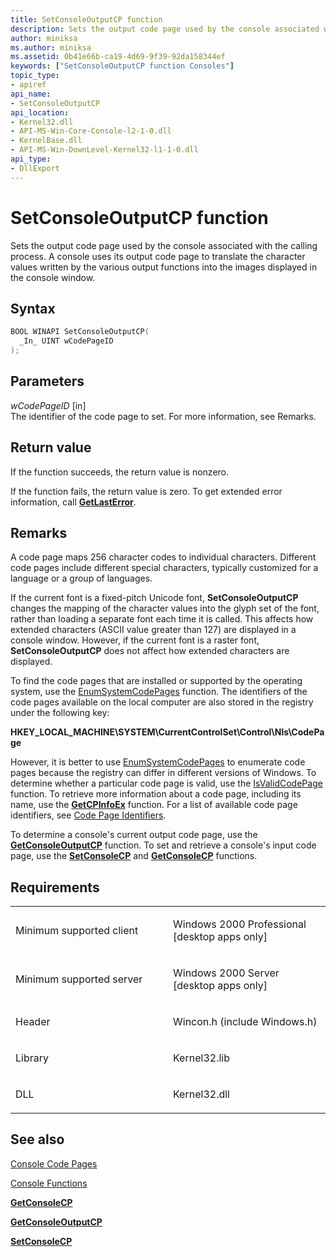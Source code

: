 ```yaml
---
title: SetConsoleOutputCP function
description: Sets the output code page used by the console associated with the calling process.
author: miniksa
ms.author: miniksa
ms.assetid: 0b41e66b-ca19-4d69-9f39-92da158344ef
keywords: ["SetConsoleOutputCP function Consoles"]
topic_type:
- apiref
api_name:
- SetConsoleOutputCP
api_location:
- Kernel32.dll
- API-MS-Win-Core-Console-l2-1-0.dll
- KernelBase.dll
- API-MS-Win-DownLevel-Kernel32-l1-1-0.dll
api_type:
- DllExport
---
```


# SetConsoleOutputCP function


Sets the output code page used by the console associated with the calling process. A console uses its output code page to translate the character values written by the various output functions into the images displayed in the console window.

Syntax
------

```C++
BOOL WINAPI SetConsoleOutputCP(
  _In_ UINT wCodePageID
);
```

Parameters
----------

*wCodePageID* \[in\]  
The identifier of the code page to set. For more information, see Remarks.

Return value
------------

If the function succeeds, the return value is nonzero.

If the function fails, the return value is zero. To get extended error information, call [**GetLastError**](https://msdn.microsoft.com/library/windows/desktop/ms679360).

Remarks
-------

A code page maps 256 character codes to individual characters. Different code pages include different special characters, typically customized for a language or a group of languages.

If the current font is a fixed-pitch Unicode font, **SetConsoleOutputCP** changes the mapping of the character values into the glyph set of the font, rather than loading a separate font each time it is called. This affects how extended characters (ASCII value greater than 127) are displayed in a console window. However, if the current font is a raster font, **SetConsoleOutputCP** does not affect how extended characters are displayed.

To find the code pages that are installed or supported by the operating system, use the [EnumSystemCodePages](http://go.microsoft.com/fwlink/p/?linkid=178051) function. The identifiers of the code pages available on the local computer are also stored in the registry under the following key:

**HKEY\_LOCAL\_MACHINE\\SYSTEM\\CurrentControlSet\\Control\\Nls\\CodePage**

However, it is better to use [EnumSystemCodePages](http://go.microsoft.com/fwlink/p/?linkid=178051) to enumerate code pages because the registry can differ in different versions of Windows.
To determine whether a particular code page is valid, use the [IsValidCodePage](http://go.microsoft.com/fwlink/p/?linkid=178053) function. To retrieve more information about a code page, including its name, use the [**GetCPInfoEx**](https://msdn.microsoft.com/library/windows/desktop/dd318081) function. For a list of available code page identifiers, see [Code Page Identifiers](https://msdn.microsoft.com/library/windows/desktop/dd317756).

To determine a console's current output code page, use the [**GetConsoleOutputCP**](getconsoleoutputcp.md) function. To set and retrieve a console's input code page, use the [**SetConsoleCP**](setconsolecp.md) and [**GetConsoleCP**](getconsolecp.md) functions.

Requirements
------------

<table>
<colgroup>
<col width="50%" />
<col width="50%" />
</colgroup>
<tbody>
<tr class="odd">
<td><p>Minimum supported client</p></td>
<td><p>Windows 2000 Professional [desktop apps only]</p></td>
</tr>
<tr class="even">
<td><p>Minimum supported server</p></td>
<td><p>Windows 2000 Server [desktop apps only]</p></td>
</tr>
<tr class="odd">
<td><p>Header</p></td>
<td>Wincon.h (include Windows.h)</td>
</tr>
<tr class="even">
<td><p>Library</p></td>
<td>Kernel32.lib</td>
</tr>
<tr class="odd">
<td><p>DLL</p></td>
<td>Kernel32.dll</td>
</tr>
<tr class="even">
</tr>
<tr class="odd">
</tr>
<tr class="even">
</tr>
</tbody>
</table>

## <span id="see_also"></span>See also


[Console Code Pages](console-code-pages.md)

[Console Functions](console-functions.md)

[**GetConsoleCP**](getconsolecp.md)

[**GetConsoleOutputCP**](getconsoleoutputcp.md)

[**SetConsoleCP**](setconsolecp.md)

 

 




